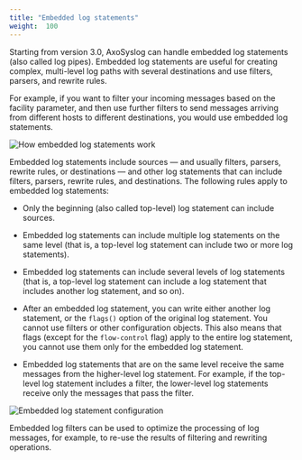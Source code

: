 ```yaml
---
title: "Embedded log statements"
weight:  100
---
```

<!-- DISCLAIMER: This file is based on the syslog-ng Open Source Edition documentation https://github.com/balabit/syslog-ng-ose-guides/commit/2f4a52ee61d1ea9ad27cb4f3168b95408fddfdf2 and is used under the terms of The syslog-ng Open Source Edition Documentation License. The file has been modified by Axoflow. -->

Starting from version 3.0, AxoSyslog can handle embedded log statements (also called log pipes). Embedded log statements are useful for creating complex, multi-level log paths with several destinations and use filters, parsers, and rewrite rules.

For example, if you want to filter your incoming messages based on the facility parameter, and then use further filters to send messages arriving from different hosts to different destinations, you would use embedded log statements.

![How embedded log statements work](/images/figures/fig-syslog-ng-embedded-log-statement-2.png)

Embedded log statements include sources — and usually filters, parsers, rewrite rules, or destinations — and other log statements that can include filters, parsers, rewrite rules, and destinations. The following rules apply to embedded log statements:

  - Only the beginning (also called top-level) log statement can include sources.

  - Embedded log statements can include multiple log statements on the same level (that is, a top-level log statement can include two or more log statements).

  - Embedded log statements can include several levels of log statements (that is, a top-level log statement can include a log statement that includes another log statement, and so on).

  - After an embedded log statement, you can write either another log statement, or the `flags()` option of the original log statement. You cannot use filters or other configuration objects. This also means that flags (except for the `flow-control` flag) apply to the entire log statement, you cannot use them only for the embedded log statement.

  - Embedded log statements that are on the same level receive the same messages from the higher-level log statement. For example, if the top-level log statement includes a filter, the lower-level log statements receive only the messages that pass the filter.

![Embedded log statement configuration](/images/figures/fig-syslog-ng-embedded-log-statement.png)

Embedded log filters can be used to optimize the processing of log messages, for example, to re-use the results of filtering and rewriting operations.
